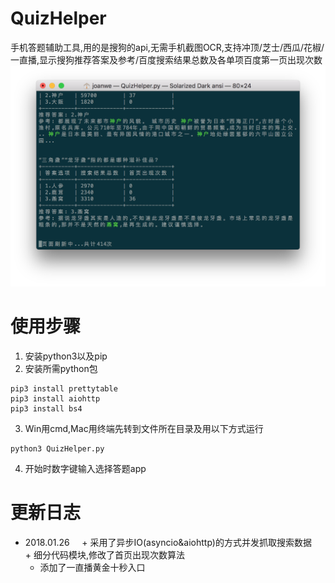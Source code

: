 # QuizHelper
手机答题辅助工具,用的是搜狗的api,无需手机截图OCR,支持冲顶/芝士/西瓜/花椒/一直播,显示搜狗推荐答案及参考/百度搜索结果总数及各单项百度第一页出现次数
![Screenshots](https://github.com/joanwe/QuizHelper/blob/master/Screenshots.png)
# 使用步骤
1. 安装python3以及pip
2. 安装所需python包

```
pip3 install prettytable  
pip3 install aiohttp
pip3 install bs4
```
3. Win用cmd,Mac用终端先转到文件所在目录及用以下方式运行
```
python3 QuizHelper.py
```
4. 开始时数字键输入选择答题app
# 更新日志
+ 2018.01.26
     + 采用了异步IO(asyncio&aiohttp)的方式并发抓取搜索数据
     + 细分代码模块,修改了首页出现次数算法
     + 添加了一直播黄金十秒入口
